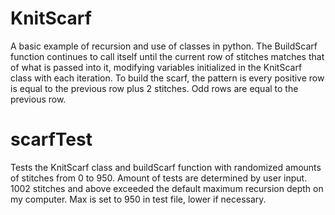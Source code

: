 # KnitScarf
A basic example of recursion and use of classes in python. The BuildScarf function continues to call itself until the current row of stitches matches that of what is passed into it, modifying variables initialized in the KnitScarf class with each iteration.
To build the scarf, the pattern is every positive row is equal to the previous row plus 2 stitches. Odd rows are equal to the previous row.

# scarfTest
Tests the KnitScarf class and buildScarf function with randomized amounts of stitches from 0 to 950. Amount of tests are determined by user input. 1002 stitches and above exceeded the default maximum recursion depth on my computer. Max is set to 950 in test file, lower if necessary.
